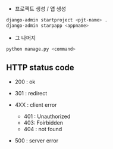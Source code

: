 - 프로젝트 생성 / 앱 생성
```bash
django-admin startproject <pjt-name> .
django-admin starpapp <appname>

```
- 그 나머지
```bash
python manage.py <command>
```


## HTTP status code

- 200 : ok
- 301 : redirect

- 4XX : client error
    - 401 : Unauthorized
    - 403: Foirbidden
    - 404 : not found
- 500 : server error